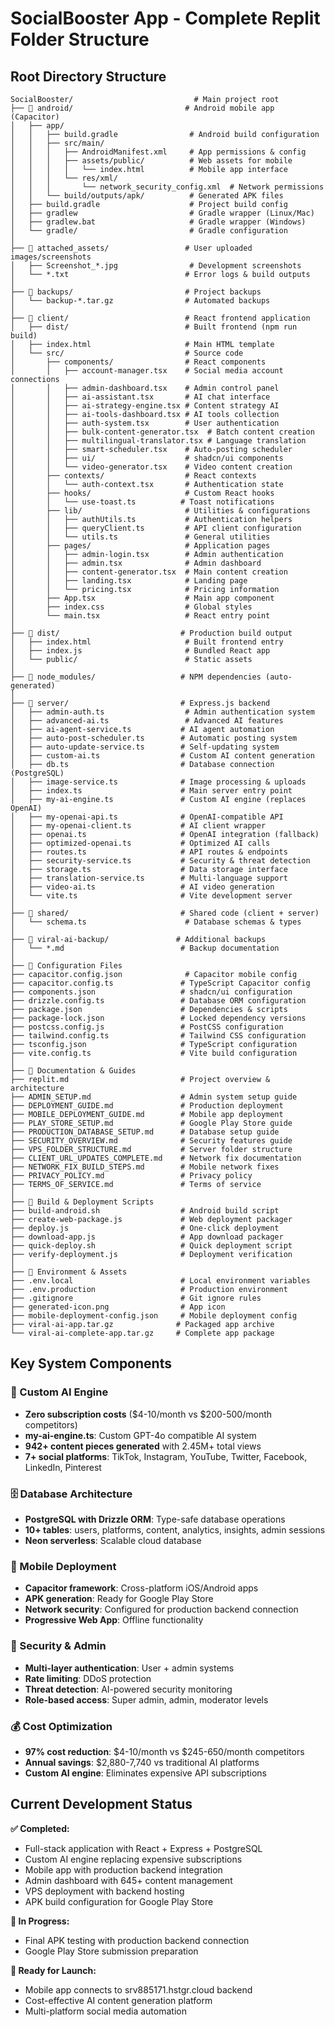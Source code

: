 # SocialBooster App - Complete Replit Folder Structure

## Root Directory Structure

```
SocialBooster/                           # Main project root
├── 📁 android/                         # Android mobile app (Capacitor)
│   ├── app/
│   │   ├── build.gradle                # Android build configuration
│   │   ├── src/main/
│   │   │   ├── AndroidManifest.xml     # App permissions & config
│   │   │   ├── assets/public/          # Web assets for mobile
│   │   │   │   └── index.html          # Mobile app interface
│   │   │   └── res/xml/
│   │   │       └── network_security_config.xml  # Network permissions
│   │   └── build/outputs/apk/          # Generated APK files
│   ├── build.gradle                    # Project build config
│   ├── gradlew                         # Gradle wrapper (Linux/Mac)
│   ├── gradlew.bat                     # Gradle wrapper (Windows)
│   └── gradle/                         # Gradle configuration
│
├── 📁 attached_assets/                 # User uploaded images/screenshots
│   ├── Screenshot_*.jpg                # Development screenshots
│   └── *.txt                          # Error logs & build outputs
│
├── 📁 backups/                         # Project backups
│   └── backup-*.tar.gz                # Automated backups
│
├── 📁 client/                          # React frontend application
│   ├── dist/                          # Built frontend (npm run build)
│   ├── index.html                     # Main HTML template
│   └── src/                           # Source code
│       ├── components/                # React components
│       │   ├── account-manager.tsx    # Social media account connections
│       │   ├── admin-dashboard.tsx    # Admin control panel
│       │   ├── ai-assistant.tsx       # AI chat interface
│       │   ├── ai-strategy-engine.tsx # Content strategy AI
│       │   ├── ai-tools-dashboard.tsx # AI tools collection
│       │   ├── auth-system.tsx        # User authentication
│       │   ├── bulk-content-generator.tsx  # Batch content creation
│       │   ├── multilingual-translator.tsx # Language translation
│       │   ├── smart-scheduler.tsx    # Auto-posting scheduler
│       │   ├── ui/                    # shadcn/ui components
│       │   └── video-generator.tsx    # Video content creation
│       ├── contexts/                  # React contexts
│       │   └── auth-context.tsx       # Authentication state
│       ├── hooks/                     # Custom React hooks
│       │   └── use-toast.ts          # Toast notifications
│       ├── lib/                       # Utilities & configurations
│       │   ├── authUtils.ts           # Authentication helpers
│       │   ├── queryClient.ts         # API client configuration
│       │   └── utils.ts               # General utilities
│       ├── pages/                     # Application pages
│       │   ├── admin-login.tsx        # Admin authentication
│       │   ├── admin.tsx              # Admin dashboard
│       │   ├── content-generator.tsx  # Main content creation
│       │   ├── landing.tsx            # Landing page
│       │   └── pricing.tsx            # Pricing information
│       ├── App.tsx                    # Main app component
│       ├── index.css                  # Global styles
│       └── main.tsx                   # React entry point
│
├── 📁 dist/                           # Production build output
│   ├── index.html                     # Built frontend entry
│   ├── index.js                       # Bundled React app
│   └── public/                        # Static assets
│
├── 📁 node_modules/                   # NPM dependencies (auto-generated)
│
├── 📁 server/                         # Express.js backend
│   ├── admin-auth.ts                  # Admin authentication system
│   ├── advanced-ai.ts                 # Advanced AI features
│   ├── ai-agent-service.ts           # AI agent automation
│   ├── auto-post-scheduler.ts        # Automatic posting system
│   ├── auto-update-service.ts        # Self-updating system
│   ├── custom-ai.ts                  # Custom AI content generation
│   ├── db.ts                         # Database connection (PostgreSQL)
│   ├── image-service.ts              # Image processing & uploads
│   ├── index.ts                      # Main server entry point
│   ├── my-ai-engine.ts               # Custom AI engine (replaces OpenAI)
│   ├── my-openai-api.ts              # OpenAI-compatible API
│   ├── my-openai-client.ts           # AI client wrapper
│   ├── openai.ts                     # OpenAI integration (fallback)
│   ├── optimized-openai.ts           # Optimized AI calls
│   ├── routes.ts                     # API routes & endpoints
│   ├── security-service.ts           # Security & threat detection
│   ├── storage.ts                    # Data storage interface
│   ├── translation-service.ts        # Multi-language support
│   ├── video-ai.ts                   # AI video generation
│   └── vite.ts                       # Vite development server
│
├── 📁 shared/                         # Shared code (client + server)
│   └── schema.ts                      # Database schemas & types
│
├── 📁 viral-ai-backup/               # Additional backups
│   └── *.md                          # Backup documentation
│
├── 📄 Configuration Files
├── capacitor.config.json              # Capacitor mobile config
├── capacitor.config.ts               # TypeScript Capacitor config
├── components.json                   # shadcn/ui configuration
├── drizzle.config.ts                 # Database ORM configuration
├── package.json                      # Dependencies & scripts
├── package-lock.json                 # Locked dependency versions
├── postcss.config.js                 # PostCSS configuration
├── tailwind.config.ts                # Tailwind CSS configuration
├── tsconfig.json                     # TypeScript configuration
├── vite.config.ts                    # Vite build configuration
│
├── 📄 Documentation & Guides
├── replit.md                         # Project overview & architecture
├── ADMIN_SETUP.md                    # Admin system setup guide
├── DEPLOYMENT_GUIDE.md               # Production deployment
├── MOBILE_DEPLOYMENT_GUIDE.md        # Mobile app deployment
├── PLAY_STORE_SETUP.md               # Google Play Store guide
├── PRODUCTION_DATABASE_SETUP.md      # Database setup guide
├── SECURITY_OVERVIEW.md              # Security features guide
├── VPS_FOLDER_STRUCTURE.md           # Server folder structure
├── CLIENT_URL_UPDATES_COMPLETE.md    # Network fix documentation
├── NETWORK_FIX_BUILD_STEPS.md        # Mobile network fixes
├── PRIVACY_POLICY.md                 # Privacy policy
├── TERMS_OF_SERVICE.md               # Terms of service
│
├── 📄 Build & Deployment Scripts
├── build-android.sh                  # Android build script
├── create-web-package.js             # Web deployment packager
├── deploy.js                         # One-click deployment
├── download-app.js                   # App download packager
├── quick-deploy.sh                   # Quick deployment script
├── verify-deployment.js              # Deployment verification
│
├── 📄 Environment & Assets
├── .env.local                        # Local environment variables
├── .env.production                   # Production environment
├── .gitignore                        # Git ignore rules
├── generated-icon.png                # App icon
├── mobile-deployment-config.json     # Mobile deployment config
├── viral-ai-app.tar.gz              # Packaged app archive
└── viral-ai-complete-app.tar.gz     # Complete app package
```

## Key System Components

### 🎯 Custom AI Engine
- **Zero subscription costs** ($4-10/month vs $200-500/month competitors)
- **my-ai-engine.ts**: Custom GPT-4o compatible AI system
- **942+ content pieces generated** with 2.45M+ total views
- **7+ social platforms**: TikTok, Instagram, YouTube, Twitter, Facebook, LinkedIn, Pinterest

### 🗄️ Database Architecture
- **PostgreSQL with Drizzle ORM**: Type-safe database operations
- **10+ tables**: users, platforms, content, analytics, insights, admin sessions
- **Neon serverless**: Scalable cloud database

### 📱 Mobile Deployment
- **Capacitor framework**: Cross-platform iOS/Android apps
- **APK generation**: Ready for Google Play Store
- **Network security**: Configured for production backend connection
- **Progressive Web App**: Offline functionality

### 🔐 Security & Admin
- **Multi-layer authentication**: User + admin systems
- **Rate limiting**: DDoS protection
- **Threat detection**: AI-powered security monitoring
- **Role-based access**: Super admin, admin, moderator levels

### 💰 Cost Optimization
- **97% cost reduction**: $4-10/month vs $245-650/month competitors
- **Annual savings**: $2,880-7,740 vs traditional AI platforms
- **Custom AI engine**: Eliminates expensive API subscriptions

## Current Development Status

**✅ Completed:**
- Full-stack application with React + Express + PostgreSQL
- Custom AI engine replacing expensive subscriptions
- Mobile app with production backend integration
- Admin dashboard with 645+ content management
- VPS deployment with backend hosting
- APK build configuration for Google Play Store

**🔄 In Progress:**
- Final APK testing with production backend connection
- Google Play Store submission preparation

**🎯 Ready for Launch:**
- Mobile app connects to srv885171.hstgr.cloud backend
- Cost-effective AI content generation platform
- Multi-platform social media automation